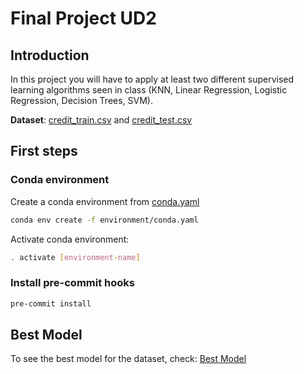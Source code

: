 # Final Project UD2

## Introduction

In this project you will have to apply at least two different supervised learning algorithms seen in class (KNN, Linear Regression, Logistic Regression, Decision Trees, SVM).

**Dataset**: [credit_train.csv](data/credit-train.csv) and [credit_test.csv](data/credit-test.csv)

## First steps

### Conda environment

Create a conda environment from [conda.yaml](conda.yaml)

```bash
conda env create -f environment/conda.yaml
```

Activate conda environment:

```bash
. activate [environment-name]
```

### Install pre-commit hooks

```bash
pre-commit install
```

## Best Model

To see the best model for the dataset, check: [Best Model](src/models/README.md)
